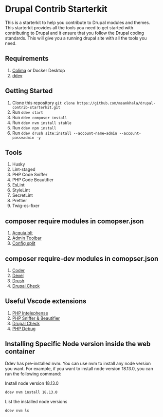 # Drupal Contrib Starterkit

This is a starterkit to help you contribute to Drupal modules and themes. This starterkit provides all the tools you need to get started with contributing to Drupal and it ensure that you follow the Drupal coding standards. This will give you a running drupal site with all the tools you need.

## Requirements

1. [Colima](https://smallsharpsoftwaretools.com/tutorials/use-colima-to-run-docker-containers-on-macos/) or Docker Desktop
1. [ddev](https://ddev.readthedocs.io/en/stable/)

## Getting Started

1. Clone this repository `git clone https://github.com/msankhala/drupal-contrib-starterkit.git`
1. Run `ddev start`
1. Run `ddev composer install`
1. Run `ddev nvm install stable`
1. Run `ddev npm install`
1. Run `ddev drush site:install --account-name=admin --account-pass=admin -y`

## Tools

1. Husky
1. Lint-staged
1. PHP Code Sniffer
1. PHP Code Beautifier
1. EsLint
1. StyleLint
1. SecretLint
1. Prettier
1. Twig-cs-fixer

## composer require modules in comopser.json

1. [Acquia blt](https://github.com/acquia/blt)
1. [Admin Toolbar](https://www.drupal.org/project/admin_toolbar)
1. [Config split](https://www.drupal.org/project/config_split)

## composer require-dev modules in comopser.json

1. [Coder](https://www.drupal.org/project/coder)
1. [Devel](https://www.drupal.org/project/devel)
1. [Drush](https://github.com/drush-ops/drush)
1. [Drupal Check](https://github.com/mglaman/drupal-check)

## Useful Vscode extensions

1. [PHP Intelephense](https://marketplace.visualstudio.com/items?itemName=bmewburn.vscode-intelephense-client)
1. [PHP Sniffer & Beautifier](https://marketplace.visualstudio.com/items?itemName=ValeryanM.vscode-phpsab)
1. [Drupal Check](https://marketplace.visualstudio.com/items?itemName=bbeversdorf.drupal-check)
1. [PHP Debug](https://marketplace.visualstudio.com/items?itemName=felixfbecker.php-debug)

## Installing Specific Node version inside the web container

Ddev has pre-installed nvm. You can use nvm to install any node version you want. For example, if you want to install node version 18.13.0, you can run the following command:

Install node version 18.13.0

```bash
ddev nvm install 18.13.0
```

List the installed node versions

```bash
ddev nvm ls
```

